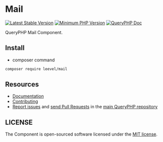 Mail
=================

[![Latest Stable Version](http://img.shields.io/packagist/v/leevel/mail.svg)](https://packagist.org/packages/leevel/mail)
<a href="https://php.net"><img src="https://img.shields.io/badge/php-%3E%3D%208.0.0-8892BF.svg" alt="Minimum PHP Version"></a>
[![QueryPHP Doc](https://img.shields.io/badge/docs-passing-green.svg?maxAge=2592000)](https://www.queryphp.com/docs/)

QueryPHP Mail Component.

## Install

- composer command

```bash
composer require leevel/mail
```

Resources
---------

  * [Documentation](https://www.queryphp.com/docs/component/mail.html)
  * [Contributing](https://www.queryphp.com/docs/developer/)
  * [Report issues](https://github.com/hunzhiwange/framework/issues) and
    [send Pull Requests](https://github.com/hunzhiwange/framework/pulls)
    in the [main QueryPHP repository](https://github.com/hunzhiwange/framework)

## LICENSE

The Component is open-sourced software licensed under the [MIT license](LICENSE).